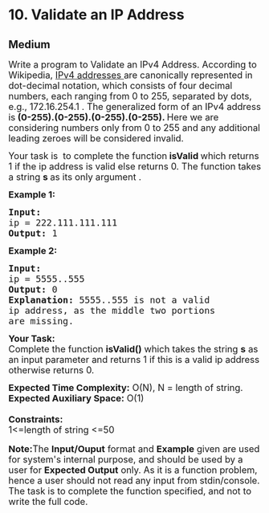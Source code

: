 # 10. Validate an IP Address
## Medium 
<div class="problem-statement">
                <p></p><p><span style="font-size:18px">Write a program to Validate an IPv4 Address. According to Wikipedia,&nbsp;<a href="http://en.wikipedia.org/wiki/IP_address" target="_blank">IPv4 addresses&nbsp;</a>are canonically represented in dot-decimal notation, which consists of four decimal numbers, each ranging from 0 to 255, separated by dots, e.g., 172.16.254.1 . The generalized form of an IPv4 address is<strong> (0-255).(0-255).(0-255).(0-255). </strong>Here we are considering numbers only from 0 to 255 and any additional leading zeroes will be considered invalid.</span></p>

<p><span style="font-size:18px">Your task is &nbsp;to complete the function<strong> isValid </strong>which returns 1&nbsp;if the ip address is valid else returns 0. The function takes a&nbsp;string <strong>s&nbsp;</strong>as its only&nbsp;argument .</span></p>

<p><span style="font-size:18px"><strong>Example 1:</strong></span></p>

<pre><span style="font-size:18px"><strong>Input:
</strong>ip = 222.111.111.111
<strong>Output: </strong>1
</span></pre>

<p><span style="font-size:18px"><strong>Example 2:</strong></span></p>

<pre><span style="font-size:18px"><strong>Input:
</strong>ip = 5555..555
<strong>Output: </strong>0<strong>
Explanation: </strong>5555..555 is not a valid
ip address, as the middle two portions
are missing.</span></pre>

<p><span style="font-size:18px"><strong>Your Task:</strong><br>
Complete the function <strong>isValid()</strong> which takes the string <strong>s</strong>&nbsp;as an input parameter and returns 1 if this is a valid ip address otherwise returns 0.</span></p>

<p><span style="font-size:18px"><strong>Expected Time Complexity:</strong>&nbsp;O(N), N = length of string.<br>
<strong>Expected Auxiliary Space:</strong>&nbsp;O(1)<br>
<br>
<strong>Constraints:</strong><br>
1&lt;=length of string &lt;=50</span><br>
<br>
<span style="font-size:18px"><strong>Note:</strong>The <strong>Input/Ouput</strong> format and <strong>Example</strong> given are used for system's internal purpose, and should be used by a user for <strong>Expected Output</strong> only. As it is a function problem, hence a user should not read any input from stdin/console. The task is to complete the function specified, and not to write the full code.</span></p>
 <p></p>
            </div>